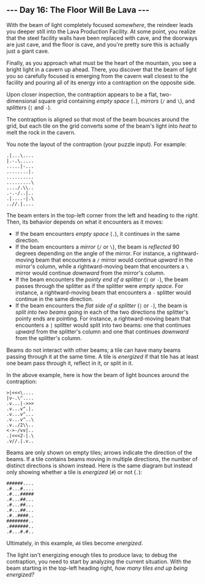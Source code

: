 ## --- Day 16: The Floor Will Be Lava ---

With the beam of light completely focused *somewhere*, the reindeer
leads you deeper still into the Lava Production Facility. At some point,
you realize that the steel facility walls have been replaced with cave,
and the doorways are just cave, and the floor is cave, and you're pretty
sure this is actually just a giant cave.

Finally, as you approach what must be the heart of the mountain, you see
a bright light in a cavern up ahead. There, you discover that the
<span title="Not anymore, there's a blanket!">beam</span> of light you
so carefully focused is emerging from the cavern wall closest to the
facility and pouring all of its energy into a contraption on the
opposite side.

Upon closer inspection, the contraption appears to be a flat,
two-dimensional square grid containing *empty space* (`.`), *mirrors*
(`/` and `\`), and *splitters* (`|` and `-`).

The contraption is aligned so that most of the beam bounces around the
grid, but each tile on the grid converts some of the beam's light into
*heat* to melt the rock in the cavern.

You note the layout of the contraption (your puzzle input). For example:

    .|...\....
    |.-.\.....
    .....|-...
    ........|.
    ..........
    .........\
    ..../.\\..
    .-.-/..|..
    .|....-|.\
    ..//.|....

The beam enters in the top-left corner from the left and heading to the
*right*. Then, its behavior depends on what it encounters as it moves:

- If the beam encounters *empty space* (`.`), it continues in the same
  direction.
- If the beam encounters a *mirror* (`/` or `\`), the beam is
  *reflected* 90 degrees depending on the angle of the mirror. For
  instance, a rightward-moving beam that encounters a `/` mirror would
  continue *upward* in the mirror's column, while a rightward-moving
  beam that encounters a `\` mirror would continue *downward* from the
  mirror's column.
- If the beam encounters the *pointy end of a splitter* (`|` or `-`),
  the beam passes through the splitter as if the splitter were *empty
  space*. For instance, a rightward-moving beam that encounters a `-`
  splitter would continue in the same direction.
- If the beam encounters the *flat side of a splitter* (`|` or `-`), the
  beam is *split into two beams* going in each of the two directions the
  splitter's pointy ends are pointing. For instance, a rightward-moving
  beam that encounters a `|` splitter would split into two beams: one
  that continues *upward* from the splitter's column and one that
  continues *downward* from the splitter's column.

Beams do not interact with other beams; a tile can have many beams
passing through it at the same time. A tile is *energized* if that tile
has at least one beam pass through it, reflect in it, or split in it.

In the above example, here is how the beam of light bounces around the
contraption:

    >|<<<\....
    |v-.\^....
    .v...|->>>
    .v...v^.|.
    .v...v^...
    .v...v^..\
    .v../2\\..
    <->-/vv|..
    .|<<<2-|.\
    .v//.|.v..

Beams are only shown on empty tiles; arrows indicate the direction of
the beams. If a tile contains beams moving in multiple directions, the
number of distinct directions is shown instead. Here is the same diagram
but instead only showing whether a tile is *energized* (`#`) or not
(`.`):

    ######....
    .#...#....
    .#...#####
    .#...##...
    .#...##...
    .#...##...
    .#..####..
    ########..
    .#######..
    .#...#.#..

Ultimately, in this example, *`46`* tiles become *energized*.

The light isn't energizing enough tiles to produce lava; to debug the
contraption, you need to start by analyzing the current situation. With
the beam starting in the top-left heading right, *how many tiles end up
being energized?*

